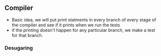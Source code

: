## Compiler
- Basic idea, we will put print statments in every branch of every stage of the compiler and see if it prints when we run the tests
- if the printing doesn't happen for any particular branch, we make a test for that branch.


### Desugaring

